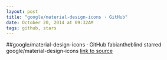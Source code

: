 ```yaml
---
layout: post
title: "google/material-design-icons · GitHub"
date: October 20, 2014 at 09:32AM
tags: github, stars
---
```

##google/material-design-icons · GitHub
fabiantheblind starred google/material-design-icons
[link to source](http://ift.tt/1wPZ9QT) 
